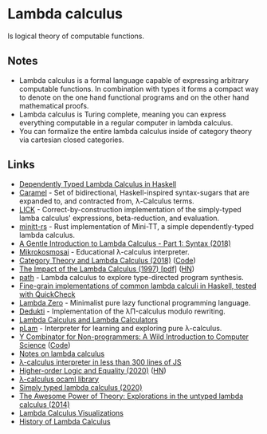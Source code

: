 # Lambda calculus

Is logical theory of computable functions.

## Notes

* Lambda calculus is a formal language capable of expressing arbitrary computable functions. In combination with types it forms a compact way to denote on the one hand functional programs and on the other hand mathematical proofs.
* Lambda calculus is Turing complete, meaning you can express everything computable in a regular computer in lambda calculus.
* You can formalize the entire lambda calculus inside of category theory via cartesian closed categories.

## Links

* [Dependently Typed Lambda Calculus in Haskell](https://github.com/ilya-klyuchnikov/lambdapi)
* [Caramel](https://github.com/MaiaVictor/Caramel) - Set of bidirectional, Haskell-inspired syntax-sugars that are expanded to, and contracted from, λ-Calculus terms.
* [LICK](https://github.com/i-am-tom/LICK) - Correct-by-construction implementation of the simply-typed lamba calculus' expressions, beta-reduction, and evaluation.
* [minitt-rs](https://github.com/owo-lang/minitt-rs) - Rust implementation of Mini-TT, a simple dependently-typed lambda calculus.
* [A Gentle Introduction to Lambda Calculus - Part 1: Syntax \(2018\)](https://lucasfcosta.com/2018/07/29/An-Introduction-to-Lambda-Calculus-Part-1.html)
* [Mikrokosmosai](https://github.com/mroman42/mikrokosmos) - Educational λ-calculus interpreter.
* [Category Theory and Lambda Calculus \(2018\)](https://github.com/mroman42/ctlc) \([Code](https://github.com/mroman42/ctlc)\)
* [The Impact of the Lambda Calculus \(1997\) \[pdf\]](http://www-users.mat.umk.pl/~adwid/materialy/doc/church.pdf) \([HN](https://news.ycombinator.com/item?id=19835615)\)
* [path](https://github.com/robrix/path) - Lambda calculus to explore type-directed program synthesis.
* [Fine-grain implementations of common lambda calculi in Haskell, tested with QuickCheck](https://github.com/lukeg101/lplzoo)
* [Lambda Zero](https://github.com/clark800/lambda-zero) - Minimalist pure lazy functional programming language.
* [Dedukti](https://github.com/Deducteam/Dedukti) - Implementation of the λΠ-calculus modulo rewriting.
* [Lambda Calculus and Lambda Calculators](http://okmij.org/ftp/Computation/lambda-calc.html)
* [pLam](https://github.com/slovnicki/pLam) - Interpreter for learning and exploring pure λ-calculus.
* [Y Combinator for Non-programmers: A Wild Introduction to Computer Science](https://ycombinator.chibicode.com/) \([Code](https://github.com/chibicode/ycombinator)\)
* [Notes on lambda calculus](http://www-cs-students.stanford.edu/~blynn/lambda/)
* [λ-calculus interpreter in less than 300 lines of JS](https://tadeuzagallo.com/blog/writing-a-lambda-calculus-interpreter-in-javascript/)
* [Higher-order Logic and Equality \(2020\)](https://blog.burakemir.ch/2020/04/higher-order-logic-and-equality.html) \([HN](https://news.ycombinator.com/item?id=22767509)\)
* [λ-calculus ocaml library](https://github.com/dakk/lambda)
* [Simply typed lambda calculus \(2020\)](https://splintah.gitlab.io/posts/2020-05-24-Simply-typed-lambda.html)
* [The Awesome Power of Theory: Explorations in the untyped lambda calculus \(2014\)](http://www.flownet.com/ron/lambda-calculus.html)
* [Lambda Calculus Visualizations](https://github.com/prathyvsh/lambda-calculus-visualizations)
* [History of Lambda Calculus](https://github.com/prathyvsh/history-of-lambda-calculus)

